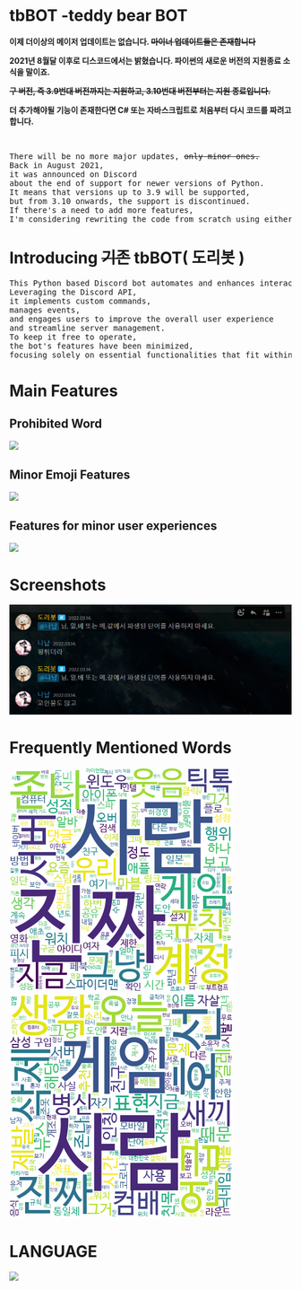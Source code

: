 # tbBOT -teddy bear BOT
  <p><b>이제 더이상의 메이저 업데이트는 없습니다. <s>마이너 업데이트들은 존재합니다</s></p><p>
  2021년 8월달 이후로 디스코드에서는 밝혔습니다. 파이썬의 새로운 버전의 지원종료 소식을 말이죠.</p><p><s>구 버전, 즉 3.9번대 버전까지는 지원하고, 3.10번대 버전부터는 지원 종료입니다.</s></p><p>
  더 추가해야될 기능이 존재한다면 C# 또는 자바스크립트로 처음부터 다시 코드를 짜려고 합니다.</p></b><br/>
  <pre>There will be no more major updates, <s>only minor ones.</s>
Back in August 2021, 
it was announced on Discord 
about the end of support for newer versions of Python.
It means that versions up to 3.9 will be supported, 
but from 3.10 onwards, the support is discontinued.
If there's a need to add more features, 
I'm considering rewriting the code from scratch using either C# or JavaScript.
</pre>

# Introducing <s>기존</s> tbBOT( 도리봇 )

<pre>This Python based Discord bot automates and enhances interactions within a server. 
Leveraging the Discord API, 
it implements custom commands, 
manages events, 
and engages users to improve the overall user experience 
and streamline server management. 
To keep it free to operate, 
the bot's features have been minimized, 
focusing solely on essential functionalities that fit within free service limits.
</pre>

# Main Features

## Prohibited Word
<pre>
<img src="https://">
</pre>

## Minor Emoji Features
<pre>
<img src="https://">
</pre>

## Features for minor user experiences
<pre>
<img src="https://">
</pre>

# Screenshots
<pre>
<img src="https://github.com/diligencefrozen/discordbot-main/blob/main/ss/4.PNG?raw=true">
</pre>

# Frequently Mentioned Words
<pre>
<img src="https://github.com/diligencefrozen/discordbot-main/blob/main/ss/BSM_02.png?raw=true">
<img src="https://github.com/diligencefrozen/discordbot-main/blob/main/ss/ASM_02.png?raw=true">
</pre>

# LANGUAGE
<pre>
<img src="https://img.shields.io/badge/python-3776AB?style=for-the-badge&logo=python&logoColor=white"> 
</pre>


